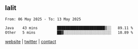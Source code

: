 ## lalit

<!--START_SECTION:waka-->

```txt
From: 06 May 2025 - To: 13 May 2025

Java    43 mins         ██████████████████████▒░░   89.11 %
Other   5 mins          ██▓░░░░░░░░░░░░░░░░░░░░░░   10.89 %
```

<!--END_SECTION:waka-->

[website](https://lalit.sh) | [twitter](https://x.com/@lalitcodes) | [contact](https://lalit.sh/contact)

